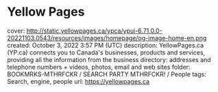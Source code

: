 # Yellow Pages

cover: http://static.yellowpages.ca/ypca/ypui-6.71.0.0-20221103.0543/resources/images/homepage/og-image-home-en.png
created: October 3, 2022 3:57 PM (UTC)
description: YellowPages.ca (YP.ca) connects you to Canada's businesses, products and services, providing all the information from the business directory: addresses and telephone numbers + videos, photos, email and web sites
folder: BOOKMRKS-MTHRFCKR / SEARCH PARTY MTHRFCKR! / People
tags: Search, engine, people
url: https://yellowpages.ca